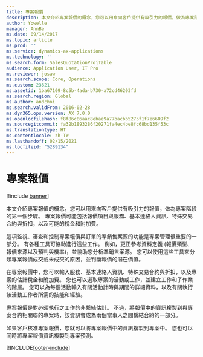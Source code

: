 ```yaml
---
title: 專案報價
description: 本文介紹專案報價的概念，您可以用來向客戶提供有吸引力的報價，做為專案階段的第一個步驟。 專案報價可能包括報價項目與服務、基本連絡人資訊、特殊交易合約與折扣，以及可能的稅金和附加費。
author: Yowelle
manager: AnnBe
ms.date: 09/14/2017
ms.topic: article
ms.prod: ''
ms.service: dynamics-ax-applications
ms.technology: ''
ms.search.form: SalesQuotationProjTable
audience: Application User, IT Pro
ms.reviewer: josaw
ms.search.scope: Core, Operations
ms.custom: 23621
ms.assetid: 1ba67109-8c5b-4ada-b730-a72cd46203fd
ms.search.region: Global
ms.author: andchoi
ms.search.validFrom: 2016-02-28
ms.dyn365.ops.version: AX 7.0.0
ms.openlocfilehash: f8f86c86aac8ebae9a77bacbb5275f1f7e6609f2
ms.sourcegitcommit: fa32b1893286f20271fa4ec4be8fc68bd135f53c
ms.translationtype: HT
ms.contentlocale: zh-TW
ms.lasthandoff: 02/15/2021
ms.locfileid: "5289134"
---
```

# <a name="project-quotations"></a>專案報價

[!include [banner](../includes/banner.md)]

本文介紹專案報價的概念，您可以用來向客戶提供有吸引力的報價，做為專案階段的第一個步驟。 專案報價可能包括報價項目與服務、基本連絡人資訊、特殊交易合約與折扣，以及可能的稅金和附加費。 

這項監視、審查和控制專案報價與訂單的準銷售案源的功能是專案管理很重要的一部分。 有各種工具可協助進行這些工作。 例如，更正參考資料定義 (報價類型、報價來源以及預判與機率)，並協助您分析準銷售案源。 您可以使用這些工具來分類專案報價成交或未成交的原因，並判斷報價的潛在價值。 

在專案報價中，您可以輸入服務、基本連絡人資訊、特殊交易合約與折扣，以及專案的估計稅金和附加費。 您也可以選取專案的活動或工作，並建立工作和子作業的階層。 您可以為每個活動輸入有關活動計時與期間的詳細資料，以及有關執行該活動工作者所需的技能和經驗。 

專案報價是對必須執行之工作的非繫結估計。 不過，將報價中的資訊複製到與專案合約相關聯的專案時，該資訊會成為兩個當事人之間繫結合約的一部分。 

如果客戶核准專案報價，您就可以將專案報價中的資訊複製到專案中。 您也可以同時將專案報價資訊複製到專案預測。





[!INCLUDE[footer-include](../includes/footer-banner.md)]